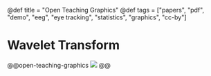 @def title = "Open Teaching Graphics"
@def tags = ["papers", "pdf", "demo", "eeg", "eye tracking", "statistics", "graphics", "cc-by"]

# Wavelet Transform


@@open-teaching-graphics
![](/assets/teaching-resources/waveletTransform.png)
@@


